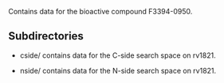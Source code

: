 Contains data for the bioactive compound F3394-0950.

## Subdirectories

- cside/ contains data for the C-side search space on rv1821.

- nside/ contains data for the N-side search space on rv1821.

